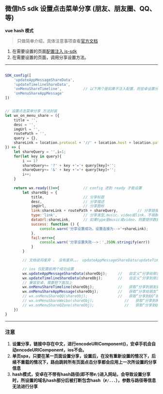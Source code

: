 ## 微信h5 sdk 设置点击菜单分享 (朋友、朋友圈、QQ、等)   

**vue hash 模式**   

> 只做简单介绍，具体注意事项查看[官方文档](https://mp.weixin.qq.com/wiki?t=resource/res_main&id=mp1421141115)

1. 在需要设置的页面[配置注入 js-sdk](./jssdk_config.md)
2. 在需要设置的页面，调用分享设置方法。
---
```js   

SDK_config([
    'updateAppMessageShareData',
    'updateTimelineShareData',
    'onMenuShareTimeline',          // 以下两个是如果不注入配置，则安卓设置分享失败
    'onMenuShareAppMessage'
])


// 设置点击菜单分享 方法封装 
let wx_on_menu_share = ({
    title = '',                                                                       // 设置分享标题 str
    desc = '',                                                                        // 设置分享描述 str
    imgUrl = '',                                                                      // 设置分享图标 str
    routePath = '',                                                                   // 设置分享路径(hash单页路由跳转路径) str 
    query = {},                                                                       // 设置分享参数 obj
    shareLink = location.protocol + '//' + location.host + location.pathname + '#/'   // 设置分享域名(hash带'#/') str
}) => {
    let shareQuery = '',i=1;
    for(let key in query){
        i == 1?
        shareQuery+= '?' + key +'='+ query[key]+'':
        shareQuery+= '&' + key +'='+ query[key]+'';
        i++;
    }
        
    return wx.ready(()=>{           // config 进到 ready 才能设置
        let shareObj = {
            title,                  // 分享标题
            desc,                   // 分享描述
            imgUrl,                 // 分享图标
            link:shareLink + routePath + shareQuery,         // 分享链接
            type:'link',            // 分享类型,music、video或link，不填默认为link  
            dataUrl:shareLink,      // 如果type是music或video，则要提供数据链接，默认为空 
            success: function () {
                console.warn('分享设置成功，设置连接为-->'+shareLink);  
            },
            fail:err=>{
                console.warn('分享设置失败-->：',JSON.stringify(err))
            }
        }

        // 文档说将废弃 ， 没有废弃。。。 updateAppMessageShareData/updateTimelineShareData 单独配置这两个，分享设置安卓大部分手机不成功。。。

        // ios 仅配置前两个成功设置
        wx.updateAppMessageShareData(shareObj);     //   自定义“分享给朋友”及“分享到QQ”按钮的分享内容（1.4.0）
        wx.updateTimelineShareData(shareObj);       //   自定义“分享到朋友圈”及“分享到QQ空间”按钮的分享内容（1.4.0）
        // 兼容安卓，需要把下面加上
        wx.onMenuShareTimeline(shareObj);           //   获取“分享到朋友圈”按钮点击状态及自定义分享内容接口（即将废弃）
        wx.onMenuShareAppMessage(shareObj);         //   获取“分享给朋友”按钮点击状态及自定义分享内容接口（即将废弃）
        // wx.onMenuShareQQ(shareObj);              //   获取“分享到QQ”按钮点击状态及自定义分享内容接口（即将废弃）
        // wx.onMenuShareWeibo(shareObj);              //   获取“分享到腾讯微博”按钮点击状态及自定义分享内容接口
        // wx.onMenuShareQZone(shareObj);              //   获取“分享到QQ空间”按钮点击状态及自定义分享内容接口（即将废弃）
    })
}

```

---

### 注意
1. **设置分享，链接中存在中文，进行encodeURIComponent()，安卓手机会自动encodeURIComponent，ios不会。**
2. **单页spa，只要在某一页面设置分享，设置后，在没有重新设置的情况下，后续不重载的情况下，路由跳转所有页面点击分享都会应用上一次所设置的分享信息**
3. **hash模式，安卓在不带有hash路径(即不带`#/`)进入网站，会导致设置分享时，所设置的域名hash部分后被打断包含hash（`#/...`），参数与路径等信息无法进行分享**